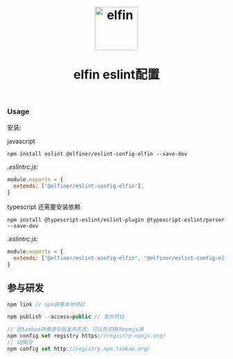 <h1 align="center">
<br>
  <a href="https://github.com/XyyF/XyyF"><img src="https://cdn.jsdelivr.net/gh/XyyF/pic_bed/images/elfin.png" alt="elfin" width="100"></a>
  <br>
    <br>
  elfin eslint配置
  <br><br>
</h1>

### Usage

安装:

javascript

```shell
npm install eslint @elfiner/eslint-config-elfin --save-dev
```

_.eslintrc.js:_

```javascript
module.exports = {
  extends: ['@elfiner/eslint-config-elfin'],
}
```

typescript 还需要安装依赖

```shell
npm install @typescript-eslint/eslint-plugin @typescript-eslint/parser --save-dev
```

_.eslintrc.js:_

```javascript
module.exports = {
  extends: ['@elfiner/eslint-config-elfin', '@elfiner/eslint-config-elfin/ts'],
}
```

## 参与研发
```js
npm link // npm链接本地项目

npm publish --access=public // 发布项目

// 因taobao镜像源导致发布失败，可以先切换为npmjs源
npm config set registry https://registry.npmjs.org/
// 切换回
npm config set http://registry.npm.taobao.org/
```